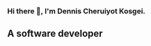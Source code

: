 ### Hi there 👋, I'm Dennis Cheruiyot Kosgei. 
## A software developer

<!--
**Koskei57/Koskei57** is a ✨ _special_ ✨ repository because its `README.md` (this file) appears on your GitHub profile.

Here are some ideas to get you started:

- 🔭 I’m currently working on Ecommerce website.
- 🌱 I’m currently learning tailwind css.
- 👯 I’m looking to collaborate on open source projects
- 💬 Ask me about software development and Data analysis
- 📫 How to reach me: Gmail- denoowkoske@gmail.com
- 😄 Pronouns: He
- ⚡ Fun fact: I'm a firm believer of dreams.
-->
